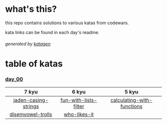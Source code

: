 # what's this?

this repo contains solutions to various katas from codewars.

kata links can be found in each day's readme.

###### generated by [katagen](https://www.npmjs.com/package/katagen)

# table of katas

### [day_00](./day_00)
| 7 kyu | 6 kyu | 5 kyu |
|:-----:|:-----:|:-----:|
|[jaden-casing-strings](./day_00/jaden-casing-strings.js)|[fun-with-lists-filter](./day_00/fun-with-lists-filter.js)|[calculating-with-functions](./day_00/calculating-with-functions.js)|
|[disemvowel-trolls](./day_00/disemvowel-trolls.js)|[who-likes-it](./day_00/who-likes-it.js)||

